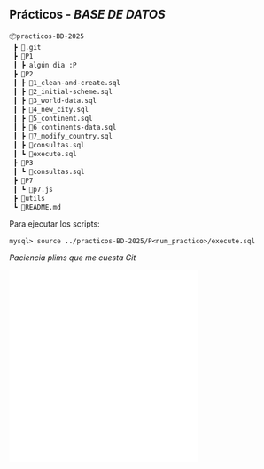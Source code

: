 
## **Prácticos** - *BASE DE DATOS*

```
📦practicos-BD-2025
 ┣ 📂.git
 ┣ 📂P1
 ┃ ┣ algún dia :P
 ┣ 📂P2
 ┃ ┣ 📜1_clean-and-create.sql
 ┃ ┣ 📜2_initial-scheme.sql
 ┃ ┣ 📜3_world-data.sql
 ┃ ┣ 📜4_new_city.sql
 ┃ ┣ 📜5_continent.sql
 ┃ ┣ 📜6_continents-data.sql
 ┃ ┣ 📜7_modify_country.sql
 ┃ ┣ 📜consultas.sql
 ┃ ┗ 📜execute.sql
 ┣ 📂P3
 ┃ ┗ 📜consultas.sql
 ┣ 📂P7
 ┃ ┗ 📜p7.js
 ┣ 📂utils
 ┗ 📜README.md
 ```

 Para ejecutar los scripts:
 ```
 mysql> source ../practicos-BD-2025/P<num_practico>/execute.sql
 ```

*Paciencia plims que me cuesta Git*

![miau](/utils/kitty.png)